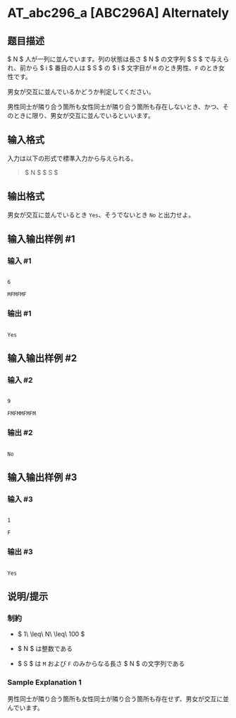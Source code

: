 # AT_abc296_a [ABC296A] Alternately

## 题目描述

[problemUrl]: https://atcoder.jp/contests/abc296/tasks/abc296_a

$ N $ 人が一列に並んでいます。列の状態は長さ $ N $ の文字列 $ S $ で与えられ、前から $ i $ 番目の人は $ S $ の $ i $ 文字目が `M` のとき男性、`F` のとき女性です。

男女が交互に並んでいるかどうか判定してください。

男性同士が隣り合う箇所も女性同士が隣り合う箇所も存在しないとき、かつ、そのときに限り、男女が交互に並んでいるといいます。

## 输入格式

入力は以下の形式で標準入力から与えられる。

> $ N $ $ S $

## 输出格式

男女が交互に並んでいるとき `Yes`、そうでないとき `No` と出力せよ。

## 输入输出样例 #1

### 输入 #1

```
6
MFMFMF
```

### 输出 #1

```
Yes
```

## 输入输出样例 #2

### 输入 #2

```
9
FMFMMFMFM
```

### 输出 #2

```
No
```

## 输入输出样例 #3

### 输入 #3

```
1
F
```

### 输出 #3

```
Yes
```

## 说明/提示

### 制約

- $ 1\ \leq\ N\ \leq\ 100 $
- $ N $ は整数である
- $ S $ は `M` および `F` のみからなる長さ $ N $ の文字列である

### Sample Explanation 1

男性同士が隣り合う箇所も女性同士が隣り合う箇所も存在せず、男女が交互に並んでいます。